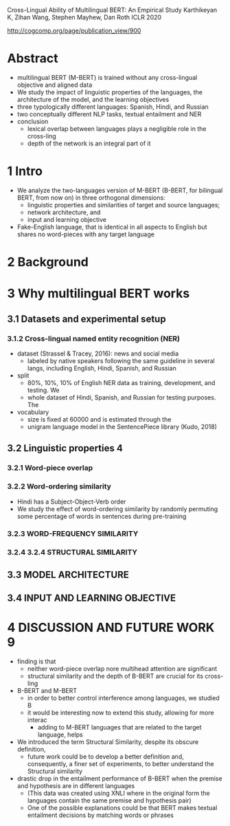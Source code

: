 Cross-Lingual Ability of Multilingual BERT: An Empirical Study
Karthikeyan K, Zihan Wang, Stephen Mayhew, Dan Roth
ICLR 2020

http://cogcomp.org/page/publication_view/900

# Abstract

* multilingual BERT (M-BERT) is trained without any 
  cross-lingual objective and aligned data
* We study the impact of linguistic properties of the languages, the
  architecture of the model, and the learning objectives
* three typologically different languages: Spanish, Hindi, and Russian
* two conceptually different NLP tasks, textual entailment and NER
* conclusion
  * lexical overlap between languages plays a negligible role in the cross-ling
  * depth of the network is an integral part of it

# 1 Intro

* We analyze the two-languages version of M-BERT (B-BERT, for bilingual BERT,
  from now on) in three orthogonal dimensions:
  * linguistic properties and similarities of target and source languages;
  * network architecture, and
  * input and learning objective
* Fake-English language, that is identical in all aspects to English but shares
  no word-pieces with any target language

# 2 Background

# 3 Why multilingual BERT works

## 3.1 Datasets and experimental setup

### 3.1.2 Cross-lingual named entity recognition (NER)

* dataset (Strassel & Tracey, 2016): news and social media
  * labeled by native speakers following the same guideline in several langs,
    including English, Hindi, Spanish, and Russian
* split
  * 80%, 10%, 10% of English NER data as training, development, and testing. We
  * whole dataset of Hindi, Spanish, and Russian for testing purposes.  The
* vocabulary
  * size is fixed at 60000 and is estimated through the
  * unigram language model in the SentencePiece library (Kudo, 2018)

## 3.2 Linguistic properties 4

### 3.2.1 Word-piece overlap

### 3.2.2 Word-ordering similarity

* Hindi has a Subject-Object-Verb order
* We study the effect of word-ordering similarity by randomly permuting some
  percentage of words in sentences during pre-training

### 3.2.3 WORD-FREQUENCY SIMILARITY

### 3.2.4 3.2.4 STRUCTURAL SIMILARITY

## 3.3 MODEL ARCHITECTURE

## 3.4 INPUT AND LEARNING OBJECTIVE

# 4 DISCUSSION AND FUTURE WORK 9

* finding is that
  * neither word-piece overlap nore multihead attention are significant
  * structural similarity and the depth of B-BERT are crucial for its cross-ling
* B-BERT and M-BERT
  * in order to better control interference among languages, we studied B
  * it would be interesting now to extend this study, allowing for more interac
    * adding to M-BERT languages that are related to the target language, helps
* We introduced the term Structural Similarity, despite its obscure definition,
  * future work could be to develop a better definition and, consequently, a
    finer set of experiments, to better understand the Structural similarity
* drastic drop in the entailment performance of B-BERT
  when the premise and hypothesis are in different languages
  * (This data was created using XNLI where in the original form the languages
    contain the same premise and hypothesis pair)
  * One of the possible explanations could be that 
    BERT makes textual entailment decisions by matching words or phrases
